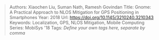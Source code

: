 > Authors: Xiaochen Liu, Suman Nath, Ramesh Govindan
> Title: Gnome: A Practical Approach to NLOS Mitigation for GPS Positioning in Smartphones
> Year: 2018
> Url: https://doi.org/10.1145/3210240.3210343
> Keywords: Localization, GPS, NLOS Mitigation, Mobile Computing
> Series: MobiSys '18
> Tags: *Define your own tags here, separate by comma*
